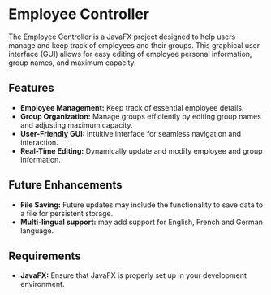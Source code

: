 # Employee Controller

The Employee Controller is a JavaFX project designed to help users manage and keep track of employees and their groups. This graphical user interface (GUI) allows for easy editing of employee personal information, group names, and maximum capacity.

## Features

- **Employee Management:** Keep track of essential employee details.
- **Group Organization:** Manage groups efficiently by editing group names and adjusting maximum capacity.
- **User-Friendly GUI:** Intuitive interface for seamless navigation and interaction.
- **Real-Time Editing:** Dynamically update and modify employee and group information.
## Future Enhancements

- **File Saving:** Future updates may include the functionality to save data to a file for persistent storage.
- **Multi-lingual support:** may add support for English, French and German language.

## Requirements

- **JavaFX:** Ensure that JavaFX is properly set up in your development environment.

